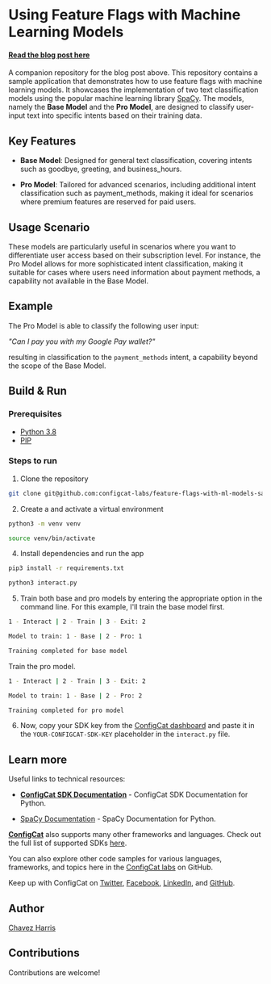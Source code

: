 # Using Feature Flags with Machine Learning Models

#### [Read the blog post here](https://configcat.com/blog/)

A companion repository for the blog post above. This repository contains a sample application that demonstrates how to use feature flags with machine learning models. It showcases the implementation of two text classification models using the popular machine learning library [SpaCy](https://spacy.io/). The models, namely the **Base Model** and the **Pro Model**, are designed to classify user-input text into specific intents based on their training data.

## Key Features

- **Base Model**: Designed for general text classification, covering intents such as goodbye, greeting, and business_hours.

- **Pro Model**: Tailored for advanced scenarios, including additional intent classification such as payment_methods, making it ideal for scenarios where premium features are reserved for paid users.

## Usage Scenario

These models are particularly useful in scenarios where you want to differentiate user access based on their subscription level. For instance, the Pro Model allows for more sophisticated intent classification, making it suitable for cases where users need information about payment methods, a capability not available in the Base Model.

## Example

The Pro Model is able to classify the following user input:

_"Can I pay you with my Google Pay wallet?"_

resulting in classification to the `payment_methods` intent, a capability beyond the scope of the Base Model.

## Build & Run

### Prerequisites

- [Python 3.8](https://www.python.org/downloads/release/python-380/)
- [PIP](https://pip.pypa.io/en/stable/installation/)

### Steps to run

1. Clone the repository

```sh
git clone git@github.com:configcat-labs/feature-flags-with-ml-models-sample.git
```

2. Create a and activate a virtual environment

```bash
python3 -m venv venv

source venv/bin/activate
```

4. Install dependencies and run the app

```bash
pip3 install -r requirements.txt
```

```bash
python3 interact.py
```

5. Train both base and pro models by entering the appropriate option in the command line. For this example, I'll train the base model first.

```bash
1 - Interact | 2 - Train | 3 - Exit: 2

Model to train: 1 - Base | 2 - Pro: 1

Training completed for base model
```

Train the pro model.

```bash
1 - Interact | 2 - Train | 3 - Exit: 2

Model to train: 1 - Base | 2 - Pro: 2

Training completed for pro model
```

6. Now, copy your SDK key from the [ConfigCat dashboard](https://app.configcat.com) and paste it in the `YOUR-CONFIGCAT-SDK-KEY` placeholder in the `interact.py` file.

## Learn more

Useful links to technical resources:

- [**ConfigCat SDK Documentation**](https://configcat.com/docs/sdk-reference/python/) - ConfigCat SDK Documentation for Python.

- [SpaCy Documentation](https://spacy.io/usage) - SpaCy Documentation for Python.

[**ConfigCat**](https://configcat.com) also supports many other frameworks and languages. Check out the full list of supported SDKs [here](https://configcat.com/docs/sdk-reference/overview/).

You can also explore other code samples for various languages, frameworks, and topics here in the [ConfigCat labs](https://github.com/configcat-labs) on GitHub.

Keep up with ConfigCat on [Twitter](https://twitter.com/configcat), [Facebook](https://www.facebook.com/configcat), [LinkedIn](https://www.linkedin.com/company/configcat/), and [GitHub](https://github.com/configcat).

## Author

[Chavez Harris](https://github.com/codedbychavez)

## Contributions

Contributions are welcome!
